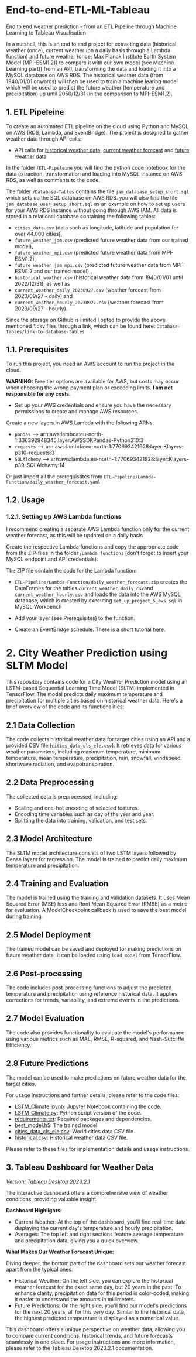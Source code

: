 # End-to-end-ETL-ML-Tableau
End to end weather prediction - from an ETL Pipeline through Machine Learning to Tableau Visualisation


In a nutshell, this is an end to end project for extracting data (historical weather (once), current weather (on a daily basis through a Lambda function) and future weather (once; Max Planck Institute Earth System Model (MPI-ESM1.2)) to compare it with our own model (see Machine Learning part)) from an API, transforming the data and loading it into a MySQL database on AWS RDS. 
The historical weather data (from 1940/01/01 onwards) will then be used to train a machine learing model which will be used to predict the future weather (temperature and precipitation) up until 2050/12/31 (in the comparison to MPI-ESM1.2).

## 1. ETL Pipeleine

To create an automated ETL pipeline on the cloud using Python and MySQL on AWS (RDS, Lambda, and EventBridge). The project is designed to gather weather data through API calls: 

* API calls for [historical weather data](https://open-meteo.com/en/docs/historical-weather-api), [current weather forecast](https://open-meteo.com/en/docs) and [future weather data](https://open-meteo.com/en/docs/climate-api)

In the folder /`ETL-Pipeleine` you will find the python code notebook for the data extraction, transformation and loading into MySQL instance on AWS RDS, as well as comments to the code.

The folder `/Database-Tables` contains the file `jam_database_setup_short.sql` which sets up the SQL database on AWS RDS. you will also find the file `jam_database_user_setup_short.sql` as an example on how to set up users for your AWS RDS instance without going through AWS IAM. 
All data is stored in a relational database containing the following tables: 
* `cities_data.csv` (data such as longitude, latitude and population for over 44.000 cities),
* `future_weather_jam.csv` (predicted future weather data from our trained model),
* `future_weather_mpi.csv` (predicted future weather data from MPI-ESM1.2),
* `future_weather_jam_mpi.csv` (predicted future weather data from MPI-ESM1.2 and our trained model) ,
* `historical_weather.csv` (historical weather data from 1940/01/01 until 2022/12/31), as well as
* `current_weather_daily_20230927.csv` (weather forecast from 2023/09/27 - daily) and
* `current_weather_hourly_20230927.csv` (weather forecast from 2023/09/27 - hourly).

Since the storage on Github is limited I opted to provide the above mentioned *.csv files through a link, which can be found here: `Database-Tables/link-to-database-tables`

## 1.1. Prerequisites
To run this project, you need an AWS account to run the project in the cloud.

__WARNING:__ Free tier options are available for AWS, but costs may occur when choosing the wrong payment plan or exceeding limits. __I am not responsible for any costs.__

- Set up your AWS credentials and ensure you have the necessary permissions to create and manage AWS resources.

Create a new layers in AWS Lambda with the following ARNs:

* `pandas` --> arn:aws:lambda:eu-north-1:336392948345:layer:AWSSDKPandas-Python310:3
* `requests` --> arn:aws:lambda:eu-north-1:770693421928:layer:Klayers-p310-requests:3
* `SQLAlchemy` --> arn:aws:lambda:eu-north-1:770693421928:layer:Klayers-p39-SQLAlchemy:14

Or just import all the prerequistites from `ETL-Pipeline/Lambda-Function/daily_weather_forecast.yaml`

## 1.2. Usage

### 1.2.1. Setting up AWS Lambda functions
I recommend creating a separate AWS Lambda function only for the current weather forecast, as this will be updated on a daily basis.

Create the respective Lambda functions and copy the appropriate code from the ZIP-files in the folder /`Lambda functions` (don't forget to insert your MySQL endpoint and API credentials).

The ZIP file contain the code for the Lambda function:

- `ETL-Pipeline/Lambda-Function/daily_weather_forecast.zip` creates the DataFrames for the tables `current_weather_daily.csv`and `current_weather_hourly.csv` and loads the data into the AWS MySQL database, which is created by executing `set_up_project_5_aws.sql` in MySQL Workbench

- Add your layer (see Prerequisites) to the function.
- Create an EventBridge schedule. There is a short tutorial [here](https://www.youtube.com/watch?v=lSqd6DVWZ9o&t).

# 2. City Weather Prediction using SLTM Model

This repository contains code for a City Weather Prediction model using an LSTM-based Sequential Learning Time Model (SLTM) implemented in TensorFlow. The model predicts daily maximum temperature and precipitation for multiple cities based on historical weather data. Here's a brief overview of the code and its functionalities:

## 2.1 Data Collection
The code collects historical weather data for target cities using an API and a provided CSV file (`cities_data_cls_ele.csv`). It retrieves data for various weather parameters, including maximum temperature, minimum temperature, mean temperature, precipitation, rain, snowfall, windspeed, shortwave radiation, and evapotranspiration.

## 2.2 Data Preprocessing
The collected data is preprocessed, including:
- Scaling and one-hot encoding of selected features.
- Encoding time variables such as day of the year and year.
- Splitting the data into training, validation, and test sets.

## 2.3 Model Architecture
The SLTM model architecture consists of two LSTM layers followed by Dense layers for regression. The model is trained to predict daily maximum temperature and precipitation.

## 2.4 Training and Evaluation
The model is trained using the training and validation datasets. It uses Mean Squared Error (MSE) loss and Root Mean Squared Error (RMSE) as a metric for evaluation. A ModelCheckpoint callback is used to save the best model during training.

## 2.5 Model Deployment
The trained model can be saved and deployed for making predictions on future weather data. It can be loaded using `load_model` from TensorFlow.

## 2.6 Post-processing
The code includes post-processing functions to adjust the predicted temperature and precipitation using reference historical data. It applies corrections for trends, variability, and extreme events in the predictions.

## 2.7 Model Evaluation
The code also provides functionality to evaluate the model's performance using various metrics such as MAE, RMSE, R-squared, and Nash-Sutcliffe Efficiency.

## 2.8 Future Predictions
The model can be used to make predictions on future weather data for the target cities.

For usage instructions and further details, please refer to the code files:
- [LSTM_Climate.ipynb](https://github.com/MarcusK2010/End-to-end-ETL-ML-Tableau/blob/main/Machine%20Learning/LSTM_Climate.ipynb): Jupyter Notebook containing the code.
- [LSTM_Climate.py](https://github.com/MarcusK2010/End-to-end-ETL-ML-Tableau/blob/main/Machine%20Learning/LSTM_Climate.py): Python script version of the code.
- [requirements.txt](https://github.com/MarcusK2010/End-to-end-ETL-ML-Tableau/blob/main/Machine%20Learning/requirements.txt): Required packages and dependencies.
- [best_model.h5](https://github.com/MarcusK2010/End-to-end-ETL-ML-Tableau/blob/main/Machine%20Learning/best_model.h5): The trained model.
- [cities_data_cls_ele.csv](https://github.com/MarcusK2010/End-to-end-ETL-ML-Tableau/blob/main/Machine%20Learning/cities_data_cls_ele.csv): World cities data CSV file.
- [historical.csv](https://github.com/MarcusK2010/End-to-end-ETL-ML-Tableau/blob/main/Machine%20Learning/historical.xlsx): Historical weather data CSV file.

Please refer to these files for implementation details and usage instructions.


## 3. Tableau Dashboard for Weather Data

_Version: Tableau Desktop 2023.2.1_

The interactive dashboard offers a comprehensive view of weather conditions, providing valuable insight.

**Dashboard Highlights:**

-	Current Weather: At the top of the dashboard, you'll find real-time data displaying the current day's temperature and hourly precipitation.
-	Averages: The top left and right sections feature average temperature and precipitation data, giving you a quick overview.

**What Makes Our Weather Forecast Unique:**

Diving deeper, the bottom part of the dashboard sets our weather forecast apart from the typical ones:

-	Historical Weather: On the left side, you can explore the historical weather forecast for the exact same day, but 20 years in the past. To enhance clarity, precipitation data for this period is color-coded, making it easier to understand the amounts in millimeters.
-	Future Predictions: On the right side, you'll find our model's predictions for the next 20 years, all for this very day. Similar to the historical data, the highest predicted temperature is displayed as a numerical value.

This dashboard offers a unique perspective on weather data, allowing you to compare current conditions, historical trends, and future forecasts seamlessly in one place. 
For usage instructions and more information, please refer to the Tableau Desktop 2023.2.1 documentation.

